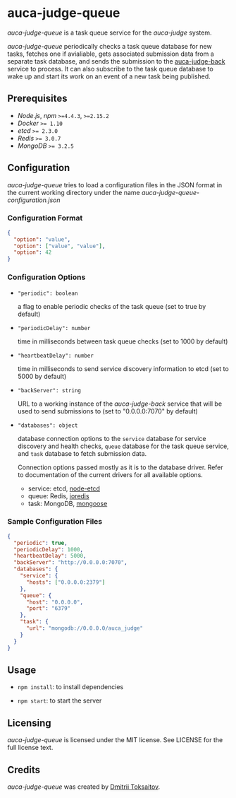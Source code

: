 auca-judge-queue
================

*auca-judge-queue* is a task queue service for the *auca-judge* system.

*auca-judge-queue* periodically checks a task queue database for new tasks,
fetches one if avialiable, gets associated submission data from a separate
task database, and sends the submission to the [auca-judge-back](https://github.com/toksaitov/auca-judge-agent)
service to process. It can also subscribe to the task queue database to wake up
and start its work on an event of a new task being published.

## Prerequisites

* *Node.js*, *npm* `>=4.4.3`, `>=2.15.2`
* *Docker* `>= 1.10`
* *etcd* `>= 2.3.0`
* *Redis* `>= 3.0.7`
* *MongoDB* `>= 3.2.5`

## Configuration

*auca-judge-queue* tries to load a configuration files in the JSON format in the
current working directory under the name *auca-judge-queue-configuration.json*

### Configuration Format

```json
{
  "option": "value",
  "option": ["value", "value"],
  "option": 42
}
```

### Configuration Options

* `"periodic": boolean`

  a flag to enable periodic checks of the task queue (set to true by default)

* `"periodicDelay": number`

  time in milliseconds between task queue checks (set to 1000 by default)

* `"heartbeatDelay": number`

  time in milliseconds to send service discovery information to etcd (set to
  5000 by default)

* `"backServer": string`

  URL to a working instance of the *auca-judge-back* service that will be used
  to send submissions to (set to "0.0.0.0:7070" by default)

* `"databases": object`

  database connection options to the `service` database for service discovery
  and health checks, `queue` database for the task queue service, and `task`
  database to fetch submission data.

  Connection options passed mostly as it is to the database driver. Refer to
  documentation of the current drivers for all available options.

  * service: etcd, [node-etcd](https://github.com/stianeikeland/node-etcd)
  * queue: Redis, [ioredis](https://github.com/luin/ioredis)
  * task: MongoDB, [mongoose](https://github.com/Automattic/mongoose)

### Sample Configuration Files

```json
{
  "periodic": true,
  "periodicDelay": 1000,
  "heartbeatDelay": 5000,
  "backServer": "http://0.0.0.0:7070",
  "databases": {
    "service": {
      "hosts": ["0.0.0.0:2379"]
    },
    "queue": {
      "host": "0.0.0.0",
      "port": "6379"
    },
    "task": {
      "url": "mongodb://0.0.0.0/auca_judge"
    }
  }
}
```

## Usage

* `npm install`: to install dependencies

* `npm start`: to start the server

## Licensing

*auca-judge-queue* is licensed under the MIT license. See LICENSE for the full
license text.

## Credits

*auca-judge-queue* was created by [Dmitrii Toksaitov](https://github.com/toksaitov).
